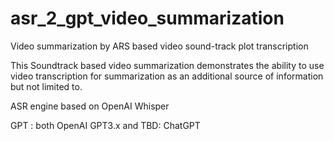 # asr_2_gpt_video_summarization
Video summarization by ARS based video sound-track plot transcription

This Soundtrack based video summarization demonstrates the ability to use video transcription for summarization as an additional source of information but not limited to.

ASR engine based on OpenAI Whisper

GPT : both OpenAI GPT3.x and TBD: ChatGPT
